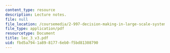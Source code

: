 ```yaml
---
content_type: resource
description: Lecture notes.
file: null
file_location: /coursemedia/2-997-decision-making-in-large-scale-systems-spring-2004/fbd5a7941a8981776eb0f5bd81308790_lec_3_v3.pdf
file_type: application/pdf
resourcetype: Document
title: lec_3_v3.pdf
uid: fbd5a794-1a89-8177-6eb0-f5bd81308790
---
```

